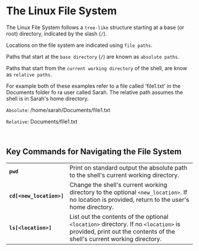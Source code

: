 # **The Linux File System**

The Linux File System follows a `tree-like` structure starting at a base (or root)
directory, indicated by the slash (`/`).

Locations on the file system are indicated using `file paths`.

Paths that start at the `base directory` (`/`) are known as `absolute paths`.

Paths that start from the `current working directory` of the shell, are know as 
`relative paths`.

For example both of these examples refer to a file called 'file1.txt' in the Documents 
folder fo ra user called Sarah. The relative path assumes the shell is in Sarah's 
home directory.

`Absolute`: /home/sarah/Documents/file1.txt

`Relative`: Documents/file1.txt

&nbsp;

## **Key Commands for Navigating the File System**

|           |                                                                            |
|:----------|:---------------------------------------------------------------------------|
| **`pwd`** | Print on standard output the absolute path to the shell's current working directory. |
| **`cd[<new_location>]`** | Change the shell's current working directory to the optional `<new_location>`. If no location is provided, return to the user's home directory. |
| **`ls[<location>]`** | List out the contents of the optional `<location>` directory. If no `<location>` is provided, print out the contents of the shell's current working directory. | 

